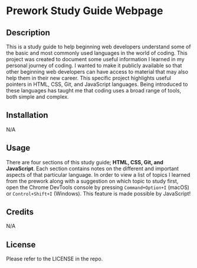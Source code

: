 # Prework Study Guide Webpage

## Description
This is a study guide to help beginning web developers understand some of the basic and most commonly used languages in the world of coding. This project was created to document some useful information I learned in my personal journey of coding. I wanted to make it publicly available so that other beginning web developers can have access to material that may also help them in their new career. This specific project highlights useful pointers in HTML, CSS, Git, and JavaScript languages. Being introduced to these languages has taught me that coding uses a broad range of tools, both simple and complex.

## Installation
N/A

## Usage
There are four sections of this study guide; **HTML, CSS, Git, and JavaScript**. Each section contains notes on the different and important aspects of that particular language. In order to view a list of topics I learned from the prework along with a suggestion on which topic to study first, open the Chrome DevTools console by pressing `Command+Option+I` (macOS) or `Control+Shift+I` (Windows). This feature is made possible by JavaScript!

## Credits
N/A

## License
Please refer to the LICENSE in the repo.